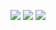 ![](https://github.com/metrumresearchgroup/texPreview/blob/master/inst/examples/pkpdTikz/TwoCmt.png?raw=true)
![](https://github.com/metrumresearchgroup/texPreview/blob/master/inst/examples/pkpdTikz/pdModel.png?raw=true)
![](https://github.com/metrumresearchgroup/texPreview/blob/master/inst/examples/pkpdTikz/pkModel.png?raw=true)
